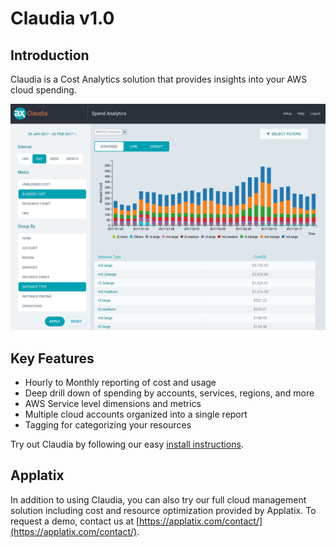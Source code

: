 # Claudia v1.0

## Introduction

Claudia is a Cost Analytics solution that provides insights into your AWS cloud spending.

![Screenshot](report-screenshot.png)

## Key Features
* Hourly to Monthly reporting of cost and usage
* Deep drill down of spending by accounts, services, regions, and more
* AWS Service level dimensions and metrics
* Multiple cloud accounts organized into a single report
* Tagging for categorizing your resources

Try out Claudia by following our easy [install instructions](setup/claudia.md).

## Applatix
In addition to using Claudia, you can also try our full cloud management solution including cost and resource optimization provided by Applatix. To request a demo, contact us at [https://applatix.com/contact/](https://applatix.com/contact/).